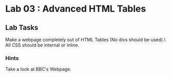 # Lab 03 : Advanced HTML Tables

## Lab Tasks
Make a webpage completely out of HTML Tables (No divs should be used).\ All CSS should be internal or inline.
### Hints
Take a look at BBC's Webpage.